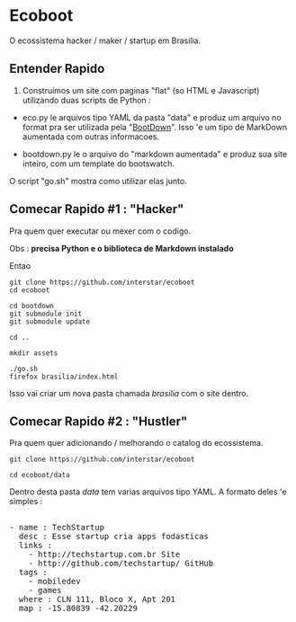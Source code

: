 # Ecoboot

O ecossistema hacker / maker / startup em Brasilia.

## Entender Rapido

1) Construimos um site com paginas "flat" (so HTML e Javascript) utilizando duas scripts de Python :

  * eco.py le arquivos tipo YAML da pasta "data" e produz um arquivo no format pra ser utilizada pela "[BootDown](https://github.com/interstar/bootdown)". Isso 'e um tipo de MarkDown aumentada com outras informacoes.
  
  * bootdown.py le o arquivo do "markdown aumentada" e produz sua site inteiro, com um template do bootswatch. 

O script "go.sh" mostra como utilizar elas junto.

## Comecar Rapido #1 : "Hacker" 

Pra quem quer executar ou mexer com o codigo. 

Obs : **precisa Python e o biblioteca de Markdown instalado**

Entao

    git clone https://github.com/interstar/ecoboot
    cd ecoboot
  
    cd bootdown 
    git submodule init
    git submodule update
  
    cd ..
   
    mkdir assets

    ./go.sh
    firefox brasilia/index.html
  
Isso vai criar um nova pasta chamada *brasilia* com o site dentro.



## Comecar Rapido #2 : "Hustler" 

Pra quem quer adicionando / melhorando o catalog do ecossistema.

    git clone https://github.com/interstar/ecoboot

    cd ecoboot/data
  
Dentro desta pasta *data* tem varias arquivos tipo YAML. A formato deles 'e simples :

<pre>

- name : TechStartup
  desc : Esse startup cria apps fodasticas
  links :
    - http://techstartup.com.br Site
    - http://github.com/techstartup/ GitHub
  tags :
    - mobiledev
    - games
  where : CLN 111, Bloco X, Apt 201
  map : -15.80839 -42.20229
   
</pre>  




